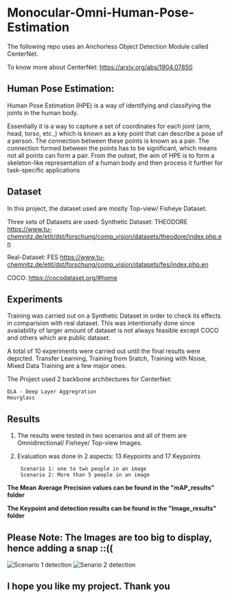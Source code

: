 # Monocular-Omni-Human-Pose-Estimation

The following repo uses an Anchorless Object Detection Module called CenterNet.

To know more about CenterNet: https://arxiv.org/abs/1904.07850

## Human Pose Estimation:
Human Pose Estimation (HPE) is a way of identifying and classifying the joints in the human body.

Essentially it is a way to capture a set of coordinates for each joint (arm, head, torso, etc.,) which is known as a key point that can describe a pose of a person. The connection between these points is known as a pair.
The connection formed between the points has to be significant, which means not all points can form a pair. From the outset, the aim of HPE is to form a skeleton-like representation of a human body and then process it further for task-specific applications

## Dataset
In this project, the dataset used are mostly Top-view/ Fisheye Dataset.

Three sets of Datasets are used: 
Synthetic Dataset: THEODORE https://www.tu-chemnitz.de/etit/dst/forschung/comp_vision/datasets/theodore/index.php.en

Real-Dataset: 
FES https://www.tu-chemnitz.de/etit/dst/forschung/comp_vision/datasets/fes/index.php.en

COCO: https://cocodataset.org/#home

## Experiments

Training was carried out on a Synthetic Dataset in order to check its effects in comparision with real dataset.
This was intentionally done since avaiiability of larger amount of dataset is not always feasible except COCO and others which are public dataset.

A total of 10 experiments were carried out until the final results were depicted. 
Transfer Learning, Training from Sratch, Training with Noise, Mixed Data Training are a few major ones.

The Project used 2 backbone architectures for CenterNet:
    
    DLA - Deep Layer Aggregration
    Hourglass
    
## Results

1. The results were tested in two scenarios and all of them are Omnidirectional/ Fisheye/ Top-view Images.
2. Evaluation was done in 2 aspects: 13 Keypoints and 17 Keypoints

        Scenario 1: one to two people in an image
        Scenario 2: More than 5 people in an image

**The Mean Average Precision values can be found in the "mAP_results" folder** 

**The Keypoint and detection results can be found in the "Image_results" folder**

## Please Note: The Images are too big to display, hence adding a snap ::((
![Scenario 1 detection](https://user-images.githubusercontent.com/85514219/227794635-54710f78-ac3b-406e-9285-5e017780b000.png)
![Senario 2 detection](https://user-images.githubusercontent.com/85514219/227794637-2127f11a-16ca-48a4-bec6-fcc106196eb4.png)

## I hope you like my project. Thank you
